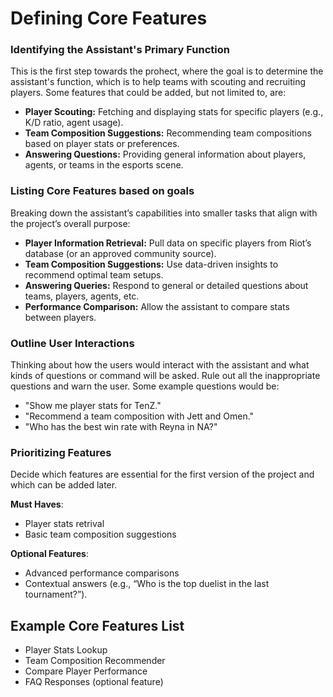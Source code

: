 # Defining Core Features

### Identifying the Assistant's Primary Function

This is the first step towards the prohect, where the goal is to determine the assistant's function, which is to help teams with scouting and recruiting players.
Some features that could be added, but not limited to, are:
- <b>Player Scouting:</b> Fetching and displaying stats for specific players (e.g., K/D ratio, agent usage).
- <b>Team Composition Suggestions:</b> Recommending team compositions based on player stats or preferences.
- <b>Answering Questions:</b> Providing general information about players, agents, or teams in the esports scene.

### Listing Core Features based on goals

Breaking down the assistant’s capabilities into smaller tasks that align with the project’s overall purpose:
- <b>Player Information Retrieval:</b> Pull data on specific players from Riot’s database (or an approved community source).
- <b>Team Composition Suggestions:</b> Use data-driven insights to recommend optimal team setups.
- <b>Answering Queries:</b> Respond to general or detailed questions about teams, players, agents, etc.
- <b>Performance Comparison:</b> Allow the assistant to compare stats between players.

### Outline User Interactions

Thinking about how the users would interact with the assistant and what kinds of questions or command will be asked. Rule out all the inappropriate questions and warn the user.
Some example questions would be:
- "Show me player stats for TenZ."
- "Recommend a team composition with Jett and Omen."
- "Who has the best win rate with Reyna in NA?"

### Prioritizing Features

Decide which features are essential for the first version of the project and which can be added later.

<b>Must Haves</b>:
- Player stats retrival
- Basic team composition suggestions

<b>Optional Features</b>:
- Advanced performance comparisons
- Contextual answers (e.g., “Who is the top duelist in the last tournament?”).

## Example Core Features List
- Player Stats Lookup
- Team Composition Recommender
- Compare Player Performance
- FAQ Responses (optional feature)
